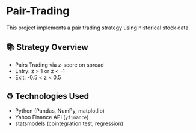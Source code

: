 # Pair-Trading
This project implements a pair trading strategy using historical stock data.

## 📚 Strategy Overview
- Pairs Trading via z-score on spread
- Entry: z > 1 or z < -1
- Exit: -0.5 < z < 0.5

## ⚙️ Technologies Used
- Python (Pandas, NumPy, matplotlib)
- Yahoo Finance API (`yfinance`)
- statsmodels (cointegration test, regression)
